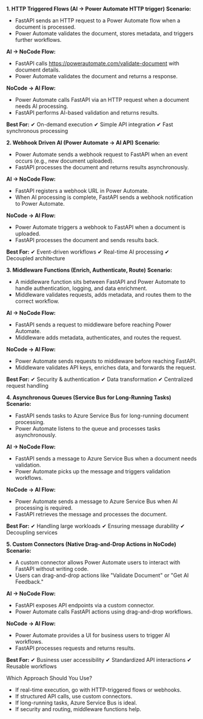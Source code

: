 **1. HTTP Triggered Flows (AI → Power Automate HTTP trigger)**
**Scenario:**
- FastAPI sends an HTTP request to a Power Automate flow when a document is processed.
- Power Automate validates the document, stores metadata, and triggers further workflows.

**AI → NoCode Flow:**
- FastAPI calls https://powerautomate.com/validate-document with document details.
- Power Automate validates the document and returns a response.

**NoCode → AI Flow:**
- Power Automate calls FastAPI via an HTTP request when a document needs AI processing.
- FastAPI performs AI-based validation and returns results.

**Best For:**
✔ On-demand execution
✔ Simple API integration
✔ Fast synchronous processing

**2. Webhook Driven AI (Power Automate → AI API)**
**Scenario:**
- Power Automate sends a webhook request to FastAPI when an event occurs (e.g., new document uploaded).
- FastAPI processes the document and returns results asynchronously.

**AI → NoCode Flow:**
- FastAPI registers a webhook URL in Power Automate.
- When AI processing is complete, FastAPI sends a webhook notification to Power Automate.

**NoCode → AI Flow:**
- Power Automate triggers a webhook to FastAPI when a document is uploaded.
- FastAPI processes the document and sends results back.

**Best For:**
✔ Event-driven workflows
✔ Real-time AI processing
✔ Decoupled architecture

**3. Middleware Functions (Enrich, Authenticate, Route)**
**Scenario:**
- A middleware function sits between FastAPI and Power Automate to handle authentication, logging, and data enrichment.
- Middleware validates requests, adds metadata, and routes them to the correct workflow.

**AI → NoCode Flow:**
- FastAPI sends a request to middleware before reaching Power Automate.
- Middleware adds metadata, authenticates, and routes the request.

**NoCode → AI Flow:**
- Power Automate sends requests to middleware before reaching FastAPI.
- Middleware validates API keys, enriches data, and forwards the request.

**Best For:**
✔ Security & authentication
✔ Data transformation
✔ Centralized request handling

**4. Asynchronous Queues (Service Bus for Long-Running Tasks)**
**Scenario:**
- FastAPI sends tasks to Azure Service Bus for long-running document processing.
- Power Automate listens to the queue and processes tasks asynchronously.

**AI → NoCode Flow:**
- FastAPI sends a message to Azure Service Bus when a document needs validation.
- Power Automate picks up the message and triggers validation workflows.

**NoCode → AI Flow:**
- Power Automate sends a message to Azure Service Bus when AI processing is required.
- FastAPI retrieves the message and processes the document.

**Best For:**
✔ Handling large workloads
✔ Ensuring message durability
✔ Decoupling services

**5. Custom Connectors (Native Drag-and-Drop Actions in NoCode)**
**Scenario:**
- A custom connector allows Power Automate users to interact with FastAPI without writing code.
- Users can drag-and-drop actions like "Validate Document" or "Get AI Feedback."

**AI → NoCode Flow:**
- FastAPI exposes API endpoints via a custom connector.
- Power Automate calls FastAPI actions using drag-and-drop workflows.

**NoCode → AI Flow:**
- Power Automate provides a UI for business users to trigger AI workflows.
- FastAPI processes requests and returns results.

**Best For:**
✔ Business user accessibility
✔ Standardized API interactions
✔ Reusable workflows

Which Approach Should You Use?
- If real-time execution, go with HTTP-triggered flows or webhooks.
- If structured API calls, use custom connectors.
- If long-running tasks, Azure Service Bus is ideal.
- If security and routing, middleware functions help.



